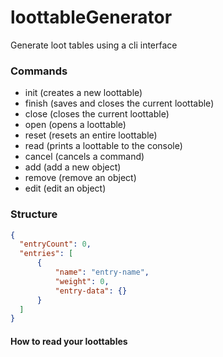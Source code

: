 # loottableGenerator 

Generate loot tables using a cli interface

### Commands

* init (creates a new loottable)
* finish (saves and closes the current loottable)
* close (closes the current loottable)
* open (opens a loottable)
* reset (resets an entire loottable)
* read (prints a loottable to the console)
* cancel (cancels a command)
* add (add a new object)
* remove (remove an object)
* edit (edit an object)

### Structure

```json
{
  "entryCount": 0,
  "entries": [
      {
          "name": "entry-name",
          "weight": 0,
          "entry-data": {}
      }
  ]
}
```

#### How to read your loottables

